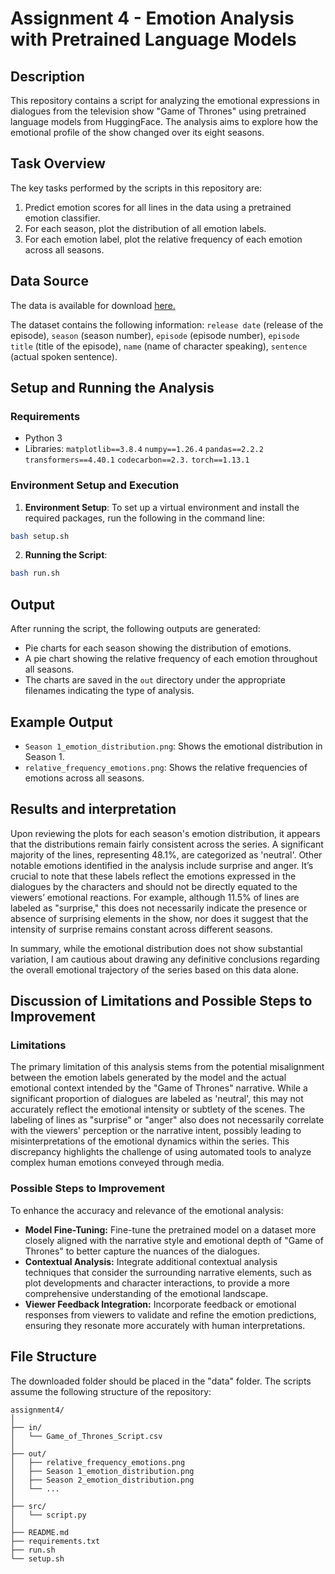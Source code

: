 
# Assignment 4 - Emotion Analysis with Pretrained Language Models

## Description

This repository contains a script for analyzing the emotional expressions in dialogues from the television show "Game of Thrones" using pretrained language models from HuggingFace. The analysis aims to explore how the emotional profile of the show changed over its eight seasons.

## Task Overview

The key tasks performed by the scripts in this repository are:
1. Predict emotion scores for all lines in the data using a pretrained emotion classifier.
2. For each season, plot the distribution of all emotion labels.
3. For each emotion label, plot the relative frequency of each emotion across all seasons.


## Data Source

The data is available for download [here.](https://www.kaggle.com/datasets/albenft/game-of-thrones-script-all-seasons?select=Game_of_Thrones_Script.csv) 

The dataset contains the following information: `release date` (release of the episode), `season` (season number), `episode` (episode number), `episode title` (title of the episode), `name` (name of character speaking), `sentence` (actual spoken sentence).


## Setup and Running the Analysis

### Requirements

- Python 3
- Libraries: 
`matplotlib==3.8.4`
`numpy==1.26.4`
`pandas==2.2.2`
`transformers==4.40.1`
`codecarbon==2.3.`
`torch==1.13.1`



### Environment Setup and Execution

1. **Environment Setup**:
To set up a virtual environment and install the required packages, run the following in the command line:
```bash
bash setup.sh
```

2. **Running the Script**:
```bash
bash run.sh
```

## Output

After running the script, the following outputs are generated: 

- Pie charts for each season showing the distribution of emotions.
- A pie chart showing the relative frequency of each emotion throughout all seasons.
- The charts are saved in the `out` directory under the appropriate filenames indicating the type of analysis.


## Example Output

- `Season 1_emotion_distribution.png`: Shows the emotional distribution in Season 1.
- `relative_frequency_emotions.png`: Shows the relative frequencies of emotions across all seasons.


## Results and interpretation

Upon reviewing the plots for each season's emotion distribution, it appears that the distributions remain fairly consistent across the series. A significant majority of the lines, representing 48.1%, are categorized as 'neutral'. Other notable emotions identified in the analysis include surprise and anger. It’s crucial to note that these labels reflect the emotions expressed in the dialogues by the characters and should not be directly equated to the viewers’ emotional reactions. For example, although 11.5% of lines are labeled as "surprise," this does not necessarily indicate the presence or absence of surprising elements in the show, nor does it suggest that the intensity of surprise remains constant across different seasons.

In summary, while the emotional distribution does not show substantial variation, I am cautious about drawing any definitive conclusions regarding the overall emotional trajectory of the series based on this data alone.

## Discussion of Limitations and Possible Steps to Improvement

### Limitations

The primary limitation of this analysis stems from the potential misalignment between the emotion labels generated by the model and the actual emotional context intended by the "Game of Thrones" narrative. While a significant proportion of dialogues are labeled as 'neutral', this may not accurately reflect the emotional intensity or subtlety of the scenes. The labeling of lines as "surprise" or "anger" also does not necessarily correlate with the viewers' perception or the narrative intent, possibly leading to misinterpretations of the emotional dynamics within the series. This discrepancy highlights the challenge of using automated tools to analyze complex human emotions conveyed through media.

### Possible Steps to Improvement

To enhance the accuracy and relevance of the emotional analysis:
- **Model Fine-Tuning:** Fine-tune the pretrained model on a dataset more closely aligned with the narrative style and emotional depth of "Game of Thrones" to better capture the nuances of the dialogues.
- **Contextual Analysis:** Integrate additional contextual analysis techniques that consider the surrounding narrative elements, such as plot developments and character interactions, to provide a more comprehensive understanding of the emotional landscape.
- **Viewer Feedback Integration:** Incorporate feedback or emotional responses from viewers to validate and refine the emotion predictions, ensuring they resonate more accurately with human interpretations.


## File Structure

The downloaded folder should be placed in the "data" folder. The scripts assume the following structure of the repository:
```
assignment4/
│
├── in/
│   └── Game_of_Thrones_Script.csv
│
├── out/
│   ├── relative_frequency_emotions.png
│   ├── Season 1_emotion_distribution.png
│   ├── Season 2_emotion_distribution.png
│   └── ...
│
├── src/
│   └── script.py
│
├── README.md
├── requirements.txt
├── run.sh
└── setup.sh
```

